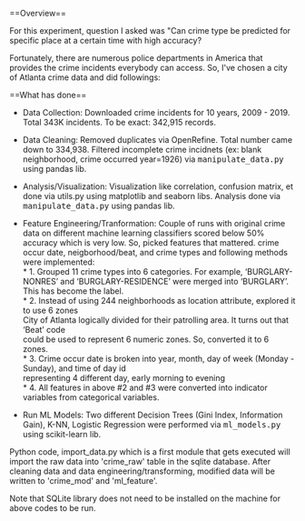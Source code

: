 ==Overview==

For this experiment, question I asked was "Can crime type be predicted for specific place at a certain time with high accuracy?

Fortunately, there are numerous police departments in America that provides the crime incidents everybody can access. So, I've chosen a city of Atlanta crime data and did followings:

==What has done==
* Data Collection: Downloaded crime incidents for 10 years, 2009 - 2019. Total 343K incidents. To be exact: 342,915 records.

* Data Cleaning: Removed duplicates via OpenRefine. Total number came down to 334,938.
                 Filtered incomplete crime incidnets (ex: blank neighborhood, crime occurred year=1926) via <tt>manipulate_data.py</tt> using pandas lib. 
                 
* Analysis/Visualization: Visualization like correlation, confusion matrix, et done via utils.py using matplotlib and seaborn libs. 
                          Analysis done via <tt>manipulate_data.py</tt> using pandas lib. 
                          
* Feature Engineering/Tranformation: Couple of runs with original crime data on different machine learning classifiers scored
				      below 50% accuracy which is very low. 
				      So, picked features that mattered. crime occur date, neigborhood/beat, and crime types and 
				      following methods were implemented:  
				      * 1. Grouped 11 crime types into 6 categories. For example, ‘BURGLARY-NONRES’ and 
				       ‘BURGLARY-RESIDENCE’ were merged into ‘BURGLARY’. This has become the label.  
				      * 2. Instead of using 244 neighborhoods as location attribute, explored it to use 6 zones  
				         City of Atlanta logically divided for their patrolling area. It turns out that ‘Beat’ code  
				         could be used to represent 6 numeric zones. So, converted it to 6 zones.  
				      * 3. Crime occur date is broken into year, month, day of week (Monday - Sunday), and time of day id  
				         representing 4 different day, early morning to evening  
				      * 4. All features in above #2 and #3 were converted into indicator variables from categorical variables.  
				         
				      
* Run ML Models: Two different Decision Trees (Gini Index, Information Gain), K-NN, Logistic Regression were performed via <tt>ml_models.py</tt> using scikit-learn lib.

Python code, import_data.py which is a first module that gets executed will import the raw data into 'crime_raw' table in the sqlite database.
After cleaning data and data engineering/transforming, modified data will be written to 'crime_mod' and 'ml_feature'.

Note that SQLite library does not need to be installed on the machine for above codes to be run.

